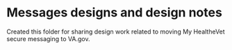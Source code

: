 # Messages designs and design notes
Created this folder for sharing design work related to moving My HealtheVet secure messaging to VA.gov.
